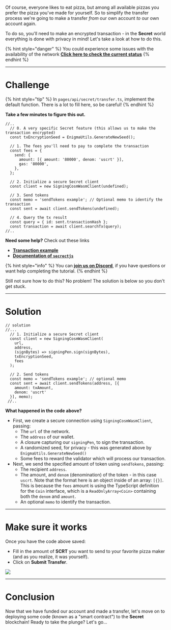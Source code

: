 Of course, everyone likes to eat pizza, but among all available pizzas you prefer the pizza you've made for yourself. So to simplify the transfer process we're going to make a transfer *from* our own account *to* our own account again.

To do so, you'll need to make an encrypted transaction - in the **Secret** world everything is done with privacy in mind! Let's take a look at how to do this.

{% hint style="danger" %}
You could experience some issues with the availability of the network [**Click here to check the current status**](https://secretnodes.com/secret/chains/holodeck-2)
{% endhint %}

----------------------------------

# Challenge

{% hint style="tip" %}
In `pages/api/secret/transfer.ts`, implement the default function. There is a lot to fill here, so be careful!
{% endhint %}

**Take a few minutes to figure this out.**

```tsx
//..
  // 0. A very specific Secret feature (this allows us to make the transaction encrypted)
  const txEncryptionSeed = EnigmaUtils.GenerateNewSeed();

  // 1. The fees you'll need to pay to complete the transaction
  const fees = {
    send: {
      amount: [{ amount: '80000', denom: 'uscrt' }],
      gas: '80000',
    },
  };

  // 2. Initialize a secure Secret client
  const client = new SigningCosmWasmClient(undefined);

  // 3. Send tokens
  const memo = 'sendTokens example'; // Optional memo to identify the transaction
  const sent = await client.sendTokens(undefined);
 
  // 4. Query the tx result
  const query = { id: sent.transactionHash };
  const transaction = await client.searchTx(query);
//..
```

**Need some help?** Check out these links
* [**Transaction example**](https://github.com/enigmampc/SecretJS-Templates/blob/master/4_transactions/send.js)  
* [**Documentation of `secrectjs`**](https://github.com/enigmampc/SecretNetwork/tree/master/cosmwasm-js/packages/sdk)  

{% hint style="info" %}
You can [**join us on Discord**](https://figment.io/devchat), if you have questions or want help completing the tutorial.
{% endhint %}

Still not sure how to do this? No problem! The solution is below so you don't get stuck.

----------------------------------

# Solution

```tsx
// solution
//...
  // 1. Initialize a secure Secret client
  const client = new SigningCosmWasmClient(
    url,
    address,
    (signBytes) => signingPen.sign(signBytes),
    txEncryptionSeed, 
    fees
  );

  // 2. Send tokens
  const memo = 'sendTokens example'; // optional memo
  const sent = await client.sendTokens(address, [{ 
    amount: txAmount,
    denom: 'uscrt'
  }], memo);
 //..
```

**What happened in the code above?**

* First, we create a secure connection using `SigningCosmWasmClient`, passing:
  * The `url` of the network.
  * The `address` of our wallet. 
  * A closure capturing our `signingPen`, to sign the transaction.
  * A randomized seed, for privacy - this was generated above by `EnigmaUtils.GenerateNewSeed()`
  * Some fees to reward the validator which will process our transaction.
* Next, we send the specified amount of token using `sendTokens`, passing: 
  * The recipient `address`.
  * The amount, and `denom` (denomination) of the token - in this case `uscrt`. Note that the format here is an object inside of an array: `[{}]`. This is because the `fees` amount is using the TypeScript definition for the `Coin` interface, which is a `ReadOnlyArray<Coin>` containing both the `denom` and `amount`.
  * An optional `memo` to identify the transaction.

----------------------------------

# Make sure it works

Once you have the code above saved:
* Fill in the amount of **SCRT** you want to send to your favorite pizza maker (and as you realize, it was yourself).
* Click on **Submit Transfer**.

![](../../../.gitbook/assets/pathways/secret/secret-transfer.gif)

----------------------------------

# Conclusion

Now that we have funded our account and made a transfer, let's move on to deploying some code (known as a "smart contract") to the **Secret** blockchain! Ready to take the plunge? Let's go... 
